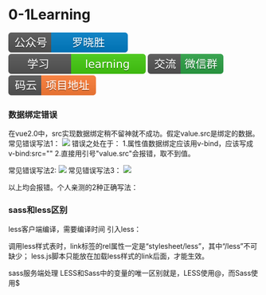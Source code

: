 # 0-1Learning

![alt text](../../static/common/svg/luoxiaosheng.svg "公众号")
![alt text](../../static/common/svg/luoxiaosheng_learning.svg "学习")
![alt text](../../static/common/svg/luoxiaosheng_wechat.svg "微信")
![alt text](../../static/common/svg/luoxiaosheng_gitee.svg "码云")

### 数据绑定错误
在vue2.0中，src实现数据绑定稍不留神就不成功。假定value.src是绑定的数据。 
常见错误写法1：
<img src="value.src">
错误之处在于： 
1.属性值数据绑定应该用v-bind，应该写成v-bind:src="" 
2.直接用引号"value.src"会报错，取不到值。

常见错误写法2:
<img src="{{value.src}}">
常见错误写法3：
<img src="{value.src}">

以上均会报错。个人亲测的2种正确写法：
<img :src=" 'files/'+value.src ">
<img :src="value.src">


### sass和less区别
less客户端编译，需要编译时间
引入less：
<link rel="stylesheet/less" type="text/css" href="styles.less">
<script src="less.js" type="text/javascript"></script>
调用less样式表时，link标签的rel属性一定是“stylesheet/less”，其中“/less”不可缺少；
less.js脚本只能放在加载less样式的link后面，才能生效。

sass服务端处理
LESS和Sass中的变量的唯一区别就是，LESS使用@，而Sass使用$
